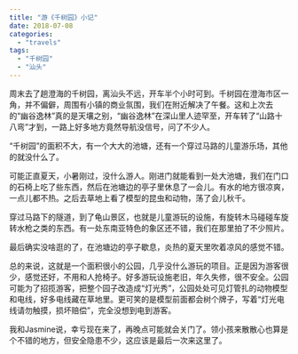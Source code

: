 ```yaml
---
title: "游《千树园》小记"
date: 2018-07-08
categories: 
  - "travels"
tags: 
  - "千树园"
  - "汕头"
---
```


周末去了趟澄海的千树园，离汕头不远，开车半个小时可到。千树园在澄海市区一角，并不偏僻，周围有小镇的商业氛围，我们在附近解决了午餐。这和上次去的“幽谷逸林”真的是天壤之别，“幽谷逸林”在深山里人迹罕至，开车转了“山路十八弯”才到，一路上好多地方竟然导航没信号，问了不少人。

“千树园”的面积不大，有一个大大的池塘，还有一个穿过马路的儿童游乐场，其他的就没什么了。

可能正直夏天，小暑刚过，没什么游人。刚进门就能看到一处大池塘，我们在门口的石椅上吃了些东西，然后在池塘边的亭子里休息了一会儿。有水的地方很凉爽，一点儿都不热。之后去草地上看了模型的昆虫和动物，荡了会儿秋千。

穿过马路下的隧道，到了龟山景区，也就是儿童游玩的设施，有旋转木马碰碰车旋转水枪之类的东西。有一处东南亚特色的象区还不错，我们在那里拍了不少照片。

最后确实没啥逛的了，在池塘边的亭子歇息，炎热的夏天里吹着凉风的感觉不错。

总的来说，这就是一个面积很小的公园，几乎没什么游玩的项目。正是因为游客很少，感觉还好，不用和人抢椅子。好多游玩设施老旧，年久失修，很不安全。公园可能为了招揽游客，把整个园子改造成“灯光秀”，公园处处可见灯管扎的动物模型和电线，好多电线藏在草地里。更可笑的是模型前面都会树个牌子，写着“灯光电线请勿触摸，损坏赔偿”，完全没想到电到游客。

我和Jasmine说，幸亏现在来了，再晚点可能就会关门了。领小孩来散散心也算是个不错的地方，但安全隐患不少，这应该是最后一次来这里了。
